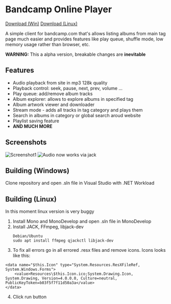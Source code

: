 # Bandcamp Online Player
[Download (Win)](https://github.com/LaineZ/BandcampOnlinePlayer/releases/download/alpha-0.5/Player-Win.zip)
[Download (Linux)](https://github.com/LaineZ/BandcampOnlinePlayer/releases/download/alpha-0.5/Player-Linux.zip)

A simple client for bandcamp.com that's allows listing albums from main tag page much easier and provides features like play queue, shuffle mode, low memory usage rather than browser, etc.

**WARNING:** This a alpha version, breakable changes are **inevitable**
## Features
* Audio playback from site in mp3 128k quality
* Playback control: seek, pause, next, prev, volume ...
* Play queue: add/remove album tracks
* Album explorer: allows to explore albums in specified tag
* Album artwork viewer and downloader
* Stream mode - adds all tracks in tag category and plays them
* Search in albums in category or global search aroud website
* Playlist saving feature
* **AND MUCH MORE**
## Screenshots
![Screenshot1](https://i.imgur.com/WkLJkvg.png)
![Audio now works via jack](https://i.imgur.com/DY17dBO.png)

## Building (Windows)
Clone repository and open .sln file in Visual Studio with .NET Workload

## Building (Linux)
In this moment linux version is very buggy


1. Install Mono and MonoDevelop and open .sln file in MonoDevelop
2. Install JACK, FFmpeg, libjack-dev
	```
	Debian/Ubuntu
	sudo apt install ffmpeg qjackctl libjack-dev
	```
3. To fix all errors go in all errored .resx files and remove icons. Icons looks like this:
``` 
<data name="$this.Icon" type="System.Resources.ResXFileRef, System.Windows.Forms">
	<value>Resources\$this.Icon.ico;System.Drawing.Icon, System.Drawing, Version=4.0.0.0, Culture=neutral, PublicKeyToken=b03f5f7f11d50a3a</value>
</data>
```
4. Click run button
